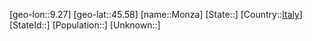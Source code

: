 ﻿---
location: [45.58,9.27]
type: City
tags:
- geo/City


SpocWebEntityId: 32594
isDeleted: false
confidential: public

---
[geo-lon::9.27]
[geo-lat::45.58]
[name::Monza]
[State::]
[Country::[Italy](geo/Continent/Europe/Italy.md)]
[StateId::]
[Population::]
[Unknown::]


